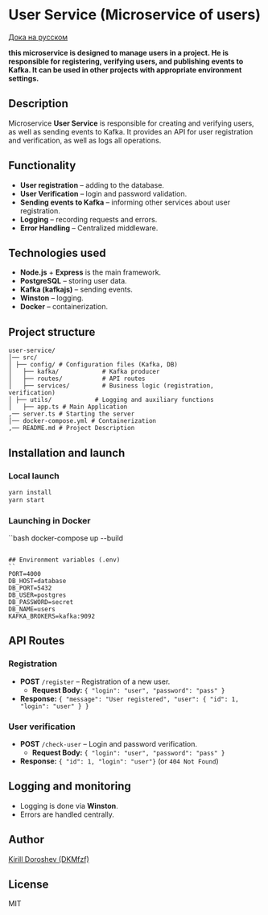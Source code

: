 # User Service (Microservice of users)

[Дока на русском](./docs/README.ru.md)

__this microservice is designed to manage users in a project. He is responsible for registering, verifying users, and publishing events to Kafka. It can be used in other projects with appropriate environment settings.__

## Description
Microservice **User Service** is responsible for creating and verifying users, as well as sending events to Kafka. It provides an API for user registration and verification, as well as logs all operations.

## Functionality
- **User registration** – adding to the database.
- **User Verification** – login and password validation.
- **Sending events to Kafka** – informing other services about user registration.
- **Logging** – recording requests and errors.
- **Error Handling** – Centralized middleware.

## Technologies used
- **Node.js** + **Express** is the main framework.
- **PostgreSQL** – storing user data.
- **Kafka (kafkajs)** – sending events.
- **Winston** – logging.
- **Docker** – containerization.

## Project structure
```
user-service/
│── src/
│ ├── config/ # Configuration files (Kafka, DB)
│   ├── kafka/            # Kafka producer
│   ├── routes/           # API routes
│   ├── services/         # Business logic (registration, verification)
│ ├── utils/            # Logging and auxiliary functions
│   ├── app.ts # Main Application
,── server.ts # Starting the server
│── docker-compose.yml # Containerization
,── README.md # Project Description
```

## Installation and launch
### Local launch
```bash
yarn install
yarn start
```

### Launching in Docker
``bash
docker-compose up --build
```

## Environment variables (.env)
``
PORT=4000
DB_HOST=database
DB_PORT=5432
DB_USER=postgres
DB_PASSWORD=secret
DB_NAME=users
KAFKA_BROKERS=kafka:9092
```

## API Routes
### Registration
- **POST** `/register` – Registration of a new user.
  - **Request Body:** `{ "login": "user", "password": "pass" }`
- **Response:** `{ "message": "User registered", "user": { "id": 1, "login": "user" } }`

### User verification
- **POST** `/check-user` – Login and password verification.
  - **Request Body:** `{ "login": "user", "password": "pass" }`
- **Response:** `{ "id": 1, "login": "user"}` (or `404 Not Found`)

## Logging and monitoring
- Logging is done via **Winston**.
- Errors are handled centrally.

## Author
[Kirill Doroshev (DKMfzf)](https://github.com/твой-гит )

## License
MIT
